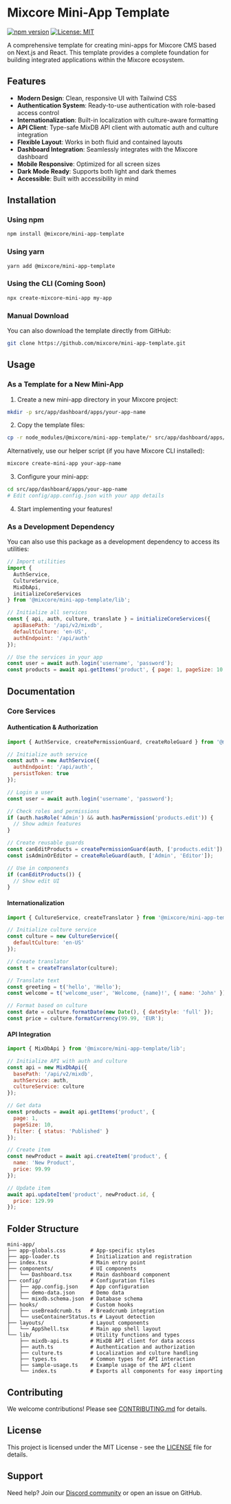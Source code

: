 # Mixcore Mini-App Template

[![npm version](https://img.shields.io/npm/v/@mixcore/mini-app-template.svg)](https://www.npmjs.com/package/@mixcore/mini-app-template)
[![License: MIT](https://img.shields.io/badge/License-MIT-yellow.svg)](https://opensource.org/licenses/MIT)

A comprehensive template for creating mini-apps for Mixcore CMS based on Next.js and React. This template provides a complete foundation for building integrated applications within the Mixcore ecosystem.

## Features

- **Modern Design**: Clean, responsive UI with Tailwind CSS
- **Authentication System**: Ready-to-use authentication with role-based access control
- **Internationalization**: Built-in localization with culture-aware formatting
- **API Client**: Type-safe MixDB API client with automatic auth and culture integration
- **Flexible Layout**: Works in both fluid and contained layouts
- **Dashboard Integration**: Seamlessly integrates with the Mixcore dashboard
- **Mobile Responsive**: Optimized for all screen sizes
- **Dark Mode Ready**: Supports both light and dark themes
- **Accessible**: Built with accessibility in mind

## Installation

### Using npm

```bash
npm install @mixcore/mini-app-template
```

### Using yarn

```bash
yarn add @mixcore/mini-app-template
```

### Using the CLI (Coming Soon)

```bash
npx create-mixcore-mini-app my-app
```

### Manual Download

You can also download the template directly from GitHub:

```bash
git clone https://github.com/mixcore/mini-app-template.git
```

## Usage

### As a Template for a New Mini-App

1. Create a new mini-app directory in your Mixcore project:

```bash
mkdir -p src/app/dashboard/apps/your-app-name
```

2. Copy the template files:

```bash
cp -r node_modules/@mixcore/mini-app-template/* src/app/dashboard/apps/your-app-name/
```

Alternatively, use our helper script (if you have Mixcore CLI installed):

```bash
mixcore create-mini-app your-app-name
```

3. Configure your mini-app:

```bash
cd src/app/dashboard/apps/your-app-name
# Edit config/app.config.json with your app details
```

4. Start implementing your features!

### As a Development Dependency

You can also use this package as a development dependency to access its utilities:

```javascript
// Import utilities
import { 
  AuthService, 
  CultureService, 
  MixDbApi,
  initializeCoreServices
} from '@mixcore/mini-app-template/lib';

// Initialize all services
const { api, auth, culture, translate } = initializeCoreServices({
  apiBasePath: '/api/v2/mixdb',
  defaultCulture: 'en-US',
  authEndpoint: '/api/auth'
});

// Use the services in your app
const user = await auth.login('username', 'password');
const products = await api.getItems('product', { page: 1, pageSize: 10 });
```

## Documentation

### Core Services

#### Authentication & Authorization

```javascript
import { AuthService, createPermissionGuard, createRoleGuard } from '@mixcore/mini-app-template/lib';

// Initialize auth service
const auth = new AuthService({
  authEndpoint: '/api/auth',
  persistToken: true
});

// Login a user
const user = await auth.login('username', 'password');

// Check roles and permissions
if (auth.hasRole('Admin') && auth.hasPermission('products.edit')) {
  // Show admin features
}

// Create reusable guards
const canEditProducts = createPermissionGuard(auth, ['products.edit']);
const isAdminOrEditor = createRoleGuard(auth, ['Admin', 'Editor']);

// Use in components
if (canEditProducts()) {
  // Show edit UI
}
```

#### Internationalization

```javascript
import { CultureService, createTranslator } from '@mixcore/mini-app-template/lib';

// Initialize culture service
const culture = new CultureService({
  defaultCulture: 'en-US'
});

// Create translator
const t = createTranslator(culture);

// Translate text
const greeting = t('hello', 'Hello');
const welcome = t('welcome_user', 'Welcome, {name}!', { name: 'John' });

// Format based on culture
const date = culture.formatDate(new Date(), { dateStyle: 'full' });
const price = culture.formatCurrency(99.99, 'EUR');
```

#### API Integration

```javascript
import { MixDbApi } from '@mixcore/mini-app-template/lib';

// Initialize API with auth and culture
const api = new MixDbApi({
  basePath: '/api/v2/mixdb',
  authService: auth,
  cultureService: culture
});

// Get data
const products = await api.getItems('product', {
  page: 1,
  pageSize: 10,
  filter: { status: 'Published' }
});

// Create item
const newProduct = await api.createItem('product', {
  name: 'New Product',
  price: 99.99
});

// Update item
await api.updateItem('product', newProduct.id, {
  price: 129.99
});
```

## Folder Structure

```
mini-app/
├── app-globals.css        # App-specific styles
├── app-loader.ts          # Initialization and registration
├── index.tsx              # Main entry point
├── components/            # UI components
│   └── Dashboard.tsx      # Main dashboard component
├── config/                # Configuration files
│   ├── app.config.json    # App configuration
│   ├── demo-data.json     # Demo data
│   └── mixdb.schema.json  # Database schema
├── hooks/                 # Custom hooks
│   ├── useBreadcrumb.ts   # Breadcrumb integration
│   └── useContainerStatus.ts # Layout detection
├── layouts/               # Layout components
│   └── AppShell.tsx       # Main app shell layout
└── lib/                   # Utility functions and types
    ├── mixdb-api.ts       # MixDB API client for data access
    ├── auth.ts            # Authentication and authorization
    ├── culture.ts         # Localization and culture handling
    ├── types.ts           # Common types for API interaction
    ├── sample-usage.ts    # Example usage of the API client
    └── index.ts           # Exports all components for easy importing
```

## Contributing

We welcome contributions! Please see [CONTRIBUTING.md](https://github.com/mixcore/mini-app-template/blob/main/CONTRIBUTING.md) for details.

## License

This project is licensed under the MIT License - see the [LICENSE](LICENSE) file for details.

## Support

Need help? Join our [Discord community](https://discord.gg/mixcore) or open an issue on GitHub. 